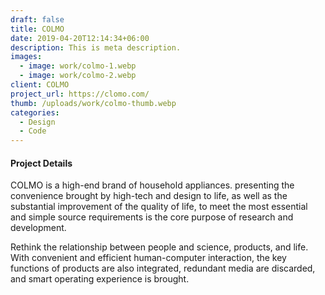 ```yaml
---
draft: false
title: COLMO
date: 2019-04-20T12:14:34+06:00
description: This is meta description.
images:
  - image: work/colmo-1.webp
  - image: work/colmo-2.webp
client: COLMO
project_url: https://clomo.com/
thumb: /uploads/work/colmo-thumb.webp
categories:
  - Design
  - Code
---
```


#### Project Details

COLMO is a high-end brand of household appliances. presenting the convenience brought by high-tech and design to life, as well as the substantial improvement of the quality of life, to meet the most essential and simple source requirements is the core purpose of research and development.

Rethink the relationship between people and science, products, and life. With convenient and efficient human-computer interaction, the key functions of products are also integrated, redundant media are discarded, and smart operating experience is brought.